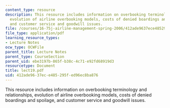 ```yaml
---
content_type: resource
description: This resource includes information on overbooking terminology and relationships,
  evolution of airline overbooking models, costs of denied boardings and spoilage,
  and customer service and goodwill issues.
file: /courses/16-75j-airline-management-spring-2006/412ade9637ece485295fed96ec8ba876_lect19.pdf
file_type: application/pdf
learning_resource_types:
- Lecture Notes
ocw_type: OCWFile
parent_title: Lecture Notes
parent_type: CourseSection
parent_uid: ebe3197b-865f-b38c-4c71-e92fd68919d3
resourcetype: Document
title: lect19.pdf
uid: 412ade96-37ec-e485-295f-ed96ec8ba876
---
```

This resource includes information on overbooking terminology and relationships, evolution of airline overbooking models, costs of denied boardings and spoilage, and customer service and goodwill issues.

